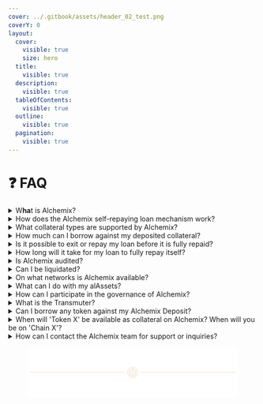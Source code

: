```yaml
---
cover: ../.gitbook/assets/header_02_test.png
coverY: 0
layout:
  cover:
    visible: true
    size: hero
  title:
    visible: true
  description:
    visible: true
  tableOfContents:
    visible: true
  outline:
    visible: true
  pagination:
    visible: true
---
```


# ❓ FAQ

<details>

<summary>
  W<strong>ha</strong>t is Alchemix?
</summary>

Alchemix is a pioneering DeFi platform and community DAO that empowers users to unlock the potential of their assets through Self-Repaying, non-liquidating loans. Alchemix reimagines the traditional lending and borrowing experience, offering a secure and innovative way to balance spending and saving while mitigating liquidation risks.

</details>

<details>

<summary>How does the Alchemix self-repaying loan mechanism work?</summary>

Users can deposit supported assets into the platform and earn interest on their deposits. Through this process, users gain access to a credit-like facility that allows them to borrow up to 50% of the value of their assets. The interest earned on the total initial deposit automatically repays any outstanding debt, eliminating the need for monthly payments. Additionally, this innovative like-for-like asset borrowing mechanism ensures there is no risk of liquidation, providing users with peace of mind and a seamless DeFi experience.

</details>

<details>

<summary>What collateral types are supported by Alchemix?</summary>

Alchemix currently supports a variety of collateral types, including ETH, DAI, USDC, USDT, and FRAX. These assets can be used as collateral for obtaining self-repaying loans on the platform. You can also deposit yield-bearing tokens.

</details>

<details>

<summary>How much can I borrow against my deposited collateral?</summary>

When you deposit collateral on Alchemix, you can borrow up to 50% of the value of the corresponding synthetic alAsset. For example, if you deposit ETH, you can borrow alETH worth up to 50% of the value of your deposited ETH, even if the alETH to ETH ratio differs from 1:1.

</details>

<details>

<summary>
  Is it possible to exit or repay my loan before it is fully repaid?
</summary>

Absolutely! Alchemix allows you the flexibility to exit or repay your loan at any time, even before it is fully self-repaid. We offer a self-liquidation feature that can only be triggered by the depositor that enables you to repay outstanding loans by using a portion of your deposited collateral. Once the loan is repaid, you can withdraw the remaining collateral. There are no lock-in periods or penalties at all with Alchemix.

</details>

<details>

<summary>How long will it take for my loan to fully repay itself?</summary>

The repayment timeline for Alchemix loans depends on the variable nature of DeFi yields. Consequently, providing an exact timeframe for the loan to fully repay itself is challenging. However, a rough estimate can be made based on the Loan-to-Value (LTV) ratio and the interest rate. For example, a 50% LTV loan at 10% APR would take approximately 5 years to repay.

0xDefi has a tool to calculate how long your loan will take to repay [here](https://dyor.fi/alcx/calculator). This is a third-party tool, so please use it at your own risk.

</details>

<details>

<summary>Is Alchemix audited?</summary>

Yes, Alchemix has undergone various audits, conducted by reputable auditing firms, including Runtime Verification, Code4rena, and Immunefi.

Alchemix v2 was audited by Runtime Verification as well as a[ Code4rena contest](https://code4rena.com/reports/2022-05-alchemix). Alchemix also has an ongoing[ bug bounty program through Immunifi](https://immunefi.com/bounty/alchemix/).

See our [Audits here](https://alchemix-finance.gitbook.io/user-docs/resources/audits-and-reports)

</details>

<details>

<summary>Can I be liquidated?</summary>

No, you cannot be liquidated by third parties on the Alchemix platform. Your debt is denominated in the same currency as the collateral, which means that the price fluctuations of the asset do not impact your vault position. Regardless of market volatility, your vault positions remain secure, and you can have peace of mind knowing that your assets are protected from liquidation.

</details>

<details>

<summary>On what networks is Alchemix available?</summary>

Alchemix is available on multiple networks, providing users with options for accessing its services. Currently, Alchemix can be accessed on Ethereum Mainnet, Optimism, and Arbitrum.

An up-to-date list of available networks may be viewed on the network selector at the upper-left of the UI.

</details>

<details>

<summary>What can I do with my alAssets?</summary>

The primary use case for your alAsset (e.g., alUSD, alETH) is to swap it for another asset. You can achieve this by utilizing decentralized exchanges, such as [curve.fi](https://curve.fi/), or popular swap aggregators like [Matcha](https://matcha.xyz/), [Zapper](https://zapper.xyz/), or [Paraswap](https://www.paraswap.io/). These platforms enable you to trade your alAssets for various other tokens, providing you with the flexibility to diversify your portfolios or acquire specific tokens based on your investment preferences.

In addition to swapping, you can leverage your alAssets to provide liquidity on certain decentralized exchanges, such as Curve, Saddle, and Velodrome, and earn gauge rewards. You can earn yield directly with your alAssets, should you choose. Keep up to date with the latest opportunities at [https://alchemix-stats.com/earn](https://alchemix-stats.com/earn)

</details>

<details>

<summary>How can I participate in the governance of Alchemix?</summary>

Participating in the governance of Alchemix allows you to actively contribute to the decision-making process and shape the future direction of the protocol. To participate in governance, you need to use ALCX tokens to vote. You can also join discussions in the governance channels of the Alchemix Discord server.

</details>

<details>

<summary>What is the Transmuter?</summary>

The Transmuter is an alAsset price stability module. Users can deposit alAssets, and over time, the Transmuter will gradually convert the alAsset to the corresponding underlying token on a 1:1 basis. [Read more here](https://alchemix-finance.gitbook.io/user-docs/alchemix-ecosystem/transmuter).

</details>

<details>

<summary>Can I borrow any token against my Alchemix Deposit?</summary>

The short answer is no. When you deposit into an Alchemist contract in Alchemix, you can only borrow the corresponding synthetic alAsset against your deposit (e.g., alETH for ETH). However, you can take your alAsset and swap it in the market for whatever tokens you want.

</details>

<details>

<summary>
  When will 'Token X' be available as collateral on Alchemix? When will you be
  on 'Chain X'?
</summary>

New collateral and new chains are subject to governance approval and must also overcome technical, financial, operational, and partnership hurdles. As a result, they do not have fixed timelines. Security and adherence to proper processes will always take precedence over meeting specific deadlines.

</details>

<details>

<summary>How can I contact the Alchemix team for support or inquiries?</summary>

Discord is the primary platform for engaging with the Alchemix team and the wider Alchemix community. Whether you have questions, comments, or suggestions about Alchemix, reaching out in the #support channel in our official Discord is the best way to receive prompt and helpful responses.

[Join our Discord here.](https://discord.com/invite/alchemix)

</details>

<figure>
  <img src="../../.gitbook/assets/header_02_test.png" alt=""></img>
</figure>
